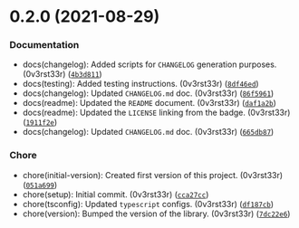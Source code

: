 # 0.2.0 (2021-08-29)

### Documentation

* docs(changelog): Added scripts for `CHANGELOG` generation purposes. (0v3rst33r) ([`4b3d811`](https://github.com/0v3rst33r/amqp-message-bus/commit/4b3d81182c6b51dde26ed732d2380a104536e73b))
* docs(testing): Added testing instructions. (0v3rst33r) ([`8df46ed`](https://github.com/0v3rst33r/amqp-message-bus/commit/8df46ed3b3eebeb99dc46d59396fc9f329beccc1))
* docs(changelog): Updated `CHANGELOG.md` doc. (0v3rst33r) ([`86f5961`](https://github.com/0v3rst33r/amqp-message-bus/commit/86f5961f27a8356b0d3583e736efd7dd3caf9221))
* docs(readme): Updated the `README` document. (0v3rst33r) ([`daf1a2b`](https://github.com/0v3rst33r/amqp-message-bus/commit/daf1a2b1eb6271520509e646802ab20c278e7b05))
* docs(readme): Updated the `LICENSE` linking from the badge. (0v3rst33r) ([`1911f2e`](https://github.com/0v3rst33r/amqp-message-bus/commit/1911f2ea124e7e5ab79224007c7c6a783d449710))
* docs(changelog): Updated `CHANGELOG.md` doc. (0v3rst33r) ([`665db87`](https://github.com/0v3rst33r/amqp-message-bus/commit/665db87d36110f502db22cdddd133e39ef3d63d2))

### Chore

* chore(initial-version): Created first version of this project. (0v3rst33r) ([`051a699`](https://github.com/0v3rst33r/amqp-message-bus/commit/051a699153e097ad7e330765e68b15aa0442821c))
* chore(setup): Initial commit. (0v3rst33r) ([`cca27cc`](https://github.com/0v3rst33r/amqp-message-bus/commit/cca27cc50622f14c525e4d7f78d5165cfce4d21e))
* chore(tsconfig): Updated `typescript` configs. (0v3rst33r) ([`df187cb`](https://github.com/0v3rst33r/amqp-message-bus/commit/df187cbd645a601cd01c2ac47e5f07616d5365de))
* chore(version): Bumped the version of the library. (0v3rst33r) ([`7dc22e6`](https://github.com/0v3rst33r/amqp-message-bus/commit/7dc22e669e7328729509dfb25152131a96cb5393))
